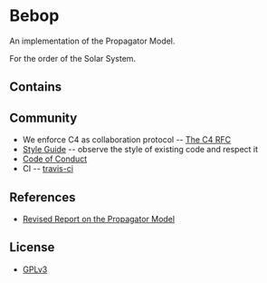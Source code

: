 # Bebop

An implementation of the Propagator Model.

For the order of the Solar System.

## Contains

## Community

- We enforce C4 as collaboration protocol -- [The C4 RFC](https://rfc.zeromq.org/spec:42/C4)
- [Style Guide](STYLE-GUIDE.md) -- observe the style of existing code and respect it
- [Code of Conduct](CODE-OF-CONDUCT.md)
- CI -- [travis-ci](https://travis-ci.org/xieyuheng/bebop)

## References

- [Revised Report on the Propagator Model](https://groups.csail.mit.edu/mac/users/gjs/propagators/)

## License

- [GPLv3](LICENSE)
